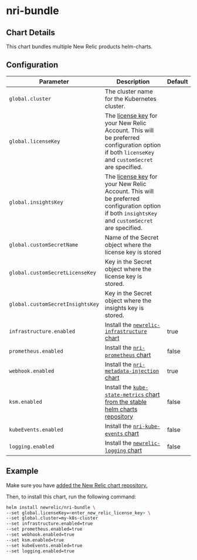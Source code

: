 # nri-bundle

## Chart Details

This chart bundles multiple New Relic products helm-charts.

## Configuration

| Parameter                        | Description | Default |
| -------------------------------- | ----------- | ------- |
| `global.cluster`                 | The cluster name for the Kubernetes cluster. | |
| `global.licenseKey`              | The [license key][1] for your New Relic Account. This will be preferred configuration option if both `licenseKey` and `customSecret` are specified. | |
| `global.insightsKey`             | The [license key][1] for your New Relic Account. This will be preferred configuration option if both `insightsKey` and `customSecret` are specified. | |
| `global.customSecretName`        | Name of the Secret object where the license key is stored | |
| `global.customSecretLicenseKey`  | Key in the Secret object where the license key is stored. | |
| `global.customSecretInsightsKey` | Key in the Secret object where the insights key is stored. | |
| `infrastructure.enabled`         | Install the [`newrelic-infrastructure` chart][3] | true |
| `prometheus.enabled`             | Install the [`nri-prometheus` chart][4] | false |
| `webhook.enabled`                | Install the [`nri-metadata-injection` chart][5] | true |
| `ksm.enabled`                    | Install the [`kube-state-metrics` chart from the stable helm charts repository][2] | false |
| `kubeEvents.enabled`             | Install the [`nri-kube-events` chart][6] | false |
| `logging.enabled`                | Install the [`newrelic-logging` chart][7] | false |


## Example

Make sure you have [added the New Relic chart repository.](../../README.md#installing-charts)

Then, to install this chart, run the following command:

```sh
helm install newrelic/nri-bundle \
--set global.licenseKey=<enter_new_relic_license_key> \
--set global.cluster=my-k8s-cluster
--set infrastructure.enabled=true
--set prometheus.enabled=true
--set webhook.enabled=true
--set ksm.enabled=true
--set kubeEvents.enabled=true
--set logging.enabled=true
```

[1]: https://docs.newrelic.com/docs/accounts/install-new-relic/account-setup/license-key
[2]: https://github.com/helm/charts/tree/master/stable/kube-state-metrics
[3]: https://github.com/newrelic/helm-charts/tree/master/charts/newrelic-infrastructure
[4]: https://github.com/newrelic/helm-charts/tree/master/charts/nri-prometheus
[5]: https://github.com/newrelic/helm-charts/tree/master/charts/nri-metadata-injection
[6]: https://github.com/newrelic/helm-charts/tree/master/charts/nri-kube-events
[7]: https://github.com/newrelic/helm-charts/tree/master/charts/newrelic-logging
